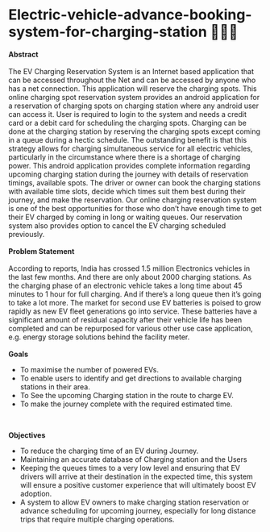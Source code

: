 # Electric-vehicle-advance-booking-system-for-charging-station 🪫🚗🔋
**Abstract**</br></br>
The EV Charging Reservation System is an Internet based application that can be accessed throughout the Net and can be accessed by anyone who has a net connection. This application will reserve the charging spots. This online charging spot reservation system provides an android application for a reservation of charging spots on charging station where any android user can access it. User is required to login to the system and needs a credit card or a debit card for scheduling the charging spots. Charging can be done at the charging station by reserving the charging spots except coming in a queue during a hectic schedule. The outstanding benefit is that this strategy allows for charging simultaneous service for all electric vehicles, particularly in the circumstance where there is a shortage of charging power. This android application provides complete information regarding upcoming charging station during the journey with details of reservation timings, available spots. The driver or owner can book the charging stations with available time slots, decide which times suit them best during their journey, and make the reservation. Our online charging reservation system is one of the best opportunities for those who don’t have enough time to get their EV charged by coming in long or waiting queues. Our reservation system also provides option to cancel the EV charging scheduled previously.</br>
</br>
**Problem Statement**</br>
</br>
According to reports, India has crossed 1.5 million Electronics vehicles in the last few months. And there are only about 2000 charging stations. As the charging phase of an electronic vehicle takes a long time about 45 minutes to 1 hour for full charging. And if there’s a long queue then it’s going to take a lot more. The market for second use EV batteries is poised to grow rapidly as new EV fleet generations go into service. These batteries have a significant amount of residual capacity after their vehicle life has been completed and can be repurposed for various other use case application, e.g. energy storage solutions behind the facility meter.</br>
</br>
**Goals**</br>
- To maximise the number of powered EVs.
- To enable users to identify and get directions to available charging stations in
their area.
- To See the upcoming Charging station in the route to charge EV.
- To make the journey complete with the required estimated time.
</br>

**Objectives**</br>
- To reduce the charging time of an EV during Journey.
- Maintaining an accurate database of Charging station and the Users
- Keeping the queues times to a very low level and ensuring that EV drivers will arrive at their destination in the expected time, this system will ensure a positive customer experience that will ultimately boost EV adoption.
- A system to allow EV owners to make charging station reservation or advance scheduling for upcoming journey, especially for long distance trips that require multiple charging operations.
</br>
